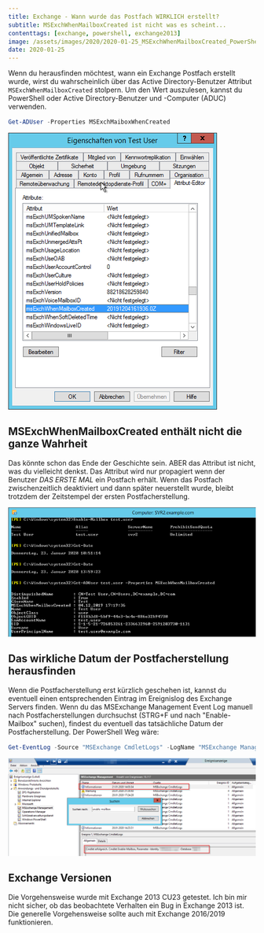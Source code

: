```yaml
---
title: Exchange - Wann wurde das Postfach WIRKLICH erstellt?
subtitle: MSExchWhenMailboxCreated ist nicht was es scheint...
contenttags: [exchange, powershell, exchange2013]
image: /assets/images/2020/2020-01-25_MSExchWhenMailboxCreated_PowerShell.png
date: 2020-01-25
---
```


Wenn du herausfinden möchtest, wann ein Exchange Postfach erstellt wurde, wirst du wahrscheinlich über das Active Directory-Benutzer Attribut `MSExchWhenMailboxCreated` stolpern. Um den Wert auszulesen, kannst du PowerShell oder Active Directory-Benutzer und -Computer (ADUC) verwenden.

```powershell
Get-ADUser -Properties MSExchMaiboxWhenCreated
```

![Get MSExchWhenMailboxCreated attribute using PowerShell](/assets/images/2020/2020-01-25_MSExchWhenMailboxCreated_ADUC.png "MSExchWhenMailboxCreated Attribut per Active Directory-Benutzer und Computer anzeigen. Erweiterte Features müssen aktiviert sein.")

## MSExchWhenMailboxCreated enthält nicht die ganze Wahrheit

Das könnte schon das Ende der Geschichte sein. ABER das Attribut ist nicht, was du vielleicht denkst. Das Attribut wird nur propagiert wenn der Benutzer _DAS ERSTE MAL_ ein Postfach erhält. Wenn das Postfach zwischenzeitlich deaktiviert und dann später neuerstellt wurde, bleibt trotzdem der Zeitstempel der ersten Postfacherstellung.

![Überprüfung des MSExchWhenMailboxCreated Attributs per PowerShell, nach einer Postfach-Neuerstellung](/assets/images/2020/2020-01-25_MSExchWhenMailboxCreated_PowerShell_Mailbox_recreated.png "Überprüfung des MSExchWhenMailboxCreated Attributs per PowerShell, nach einer Postfach-Neuerstellung - Der alte Wert bleibt.")

## Das wirkliche Datum der Postfacherstellung herausfinden

Wenn die Postfacherstellung erst kürzlich geschehen ist, kannst du eventuell einen entsprechenden Eintrag im Ereignislog des Exchange Servers finden. Wenn du das MSExchange Management Event Log manuell nach Postfacherstellungen durchsuchst (STRG+F und nach "Enable-Mailbox" suchen), findest du eventuell das tatsächliche Datum der Postfacherstellung. Der PowerShell Weg wäre:

```powershell
Get-EventLog -Source "MSExchange CmdletLogs" -LogName "MSExchange Management" -ComputerName <Servername> -Message "*Enable-Mailbox*test.user*"
```

![Überprüfen des  MSExchange Management Event Log auf Postfacherstellungen](/assets/images/2020/2020-01-25_Exchange_mailbox_creation_event_log.png "Überprüfen des MSExchange Management Event Log auf Postfacherstellungen - Das Postfach wurde kürzlich erstellt per Enable-Mailbox cmdlet.")

## Exchange Versionen

Die Vorgehensweise wurde mit Exchange 2013 CU23 getestet. Ich bin mir nicht sicher, ob das beobachtete Verhalten ein Bug in Exchange 2013 ist. Die generelle Vorgehensweise sollte auch mit Exchange 2016/2019 funktionieren.
